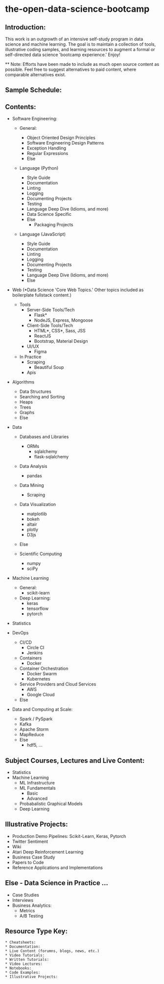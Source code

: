 # the-open-data-science-bootcamp

## Introduction:

This work is an outgrowth of an intensive self-study program in data science and machine learning. The goal is to maintain a collection of tools, illustrative coding samples, and learning resources to augment a formal or self-directed data science 'bootcamp experience.' Enjoy!

** Note: Efforts have been made to include as much open source content as possible. Feel free to suggest alternatives to paid content, where comparable alternatives exist.

## Sample Schedule:


## Contents:

* Software Engineering:
  - General:
    - Object Oriented Design Principles
    - Software Engineering Design Patterns
    - Exception Handling
    - Regular Expressions
    - Else
    
  - Language (Python)
    - Style Guide
    - Documentation
    - Linting
    - Logging
    - Documenting Projects
    - Testing
    - Language Deep Dive (Idioms, and more)
    - Data Science Specific
    - Else
      - Packaging Projects

  - Language (JavaScript)
    - Style Guide
    - Documentation
    - Linting
    - Logging
    - Documenting Projects
    - Testing
    - Language Deep Dive (Idioms, and more)
    - Else

* Web (*Data Science 'Core Web Topics.' Other topics included as boilerplate fullstack content.)
  - Tools
    - Server-Side Tools/Tech
      - Flask*
      - NodeJS, Express, Mongoose
    - Client-Side Tools/Tech
      - HTML*, CSS*, Sass, JSS
      - ReactJS
      - Bootstrap, Material Design
    - UI/UX
      - Figma
  - In Practice
    - Scraping
      - Beautiful Soup
    - Apis

* Algorithms
  - Data Structures
  - Searching and Sorting
  - Heaps
  - Trees
  - Graphs
  - Else

* Data
  - Databases and Libraries
    - ORMs
      - sqlalchemy
      - flask-sqlalchemy
  - Data Analysis
    - pandas
  - Data Mining
    - Scraping
  - Data Visualization
    - matplotlib
    - bokeh
    - altair
    - plotly
    - D3js
  - Else
  
  - Scientific Computing
    - numpy
    - sciPy

* Machine Learning
  - General:
    - scikit-learn
  - Deep Learning:
    - keras
    - tensorflow
    - pytorch

* Statistics
* DevOps
  - CI/CD
    - Circle CI
    - Jenkins
  - Containers
    - Docker
  - Container Orchestration
    - Docker Swarm
    - Kubernetes
  - Service Providers and Cloud Services
    - AWS
    - Google Cloud
  - Else
* Data and Computing at Scale:
  - Spark / PySpark
  - Kafka
  - Apache Storm
  - MapReduce
  - Else
    - hdf5, ...
## Subject Courses, Lectures and Live Content:
  - Statistics
  - Machine Learning
    - ML Infrastructure
    - ML Fundamentals
      - Basic
      - Advanced
    - Probabalistic Graphical Models
    - Deep Learning
    
## Illustrative Projects:
  * Production Demo Pipelines: Scikit-Learn, Keras, Pytorch
  * Twitter Sentiment
  * Wiki
  * Atari Deep Reinforcement Learning
  * Business Case Study
  * Papers to Code
  * Reference Applications and Implementations

## Else - Data Science in Practice ...
  * Case Studies
  * Interviews
  * Business Analytics:
    - Metrics
    - A/B Testing

## Resource Type Key:
    * Cheatsheets:
    * Documentation:
    * Live Content (forumns, blogs, news, etc.)
    * Video Tutorials:
    * Written Tutorials:
    * Video Lectures:
    * Notebooks:
    * Code Examples:
    * Illustrative Projects:



